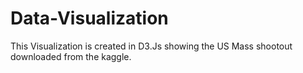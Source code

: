 # Data-Visualization

This Visualization is created in D3.Js showing the US Mass shootout downloaded from the kaggle.
